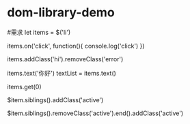 # dom-library-demo
#需求
let items = $('li')

items.on('click', function(){
  console.log('click')
})

items.addClass('hi').removeClass('error')

items.text('你好')
textList = items.text()

items.get(0)

$item.siblings().addClass('active')

$item.siblings().removeClass('active').end().addClass('active')
